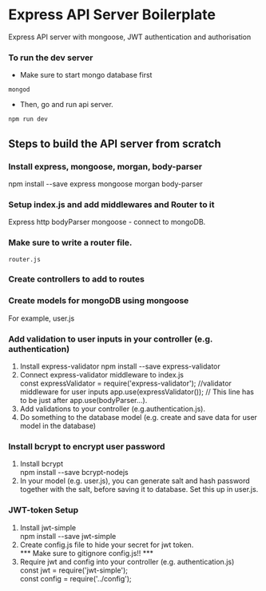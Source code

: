 # Express API Server Boilerplate
  Express API server with mongoose, JWT authentication and authorisation

### To run the dev server

* Make sure to start mongo database first
```
mongod
```
* Then, go and run api server.
```
npm run dev
```

## Steps to build the API server from scratch

### Install express, mongoose, morgan, body-parser
  npm install --save express mongoose morgan body-parser

### Setup index.js and add middlewares and Router to it
  Express
  http
  bodyParser
  mongoose - connect to mongoDB.

### Make sure to write a router file.
    router.js   

### Create controllers to add to routes

### Create models for mongoDB using mongoose
  For example, user.js

### Add validation to user inputs in your controller (e.g. authentication)
  1. Install express-validator
    npm install --save express-validator   
  2. Connect express-validator middleware to index.js   
    const expressValidator = require('express-validator'); //validator middleware for user inputs
    app.use(expressValidator()); // This line has to be just after app.use(bodyParser...).   
  3. Add validations to your controller (e.g.authentication.js).
  4. Do something to the database model (e.g. create and save data for user model in the database)

### Install bcrypt to encrypt user password
  1. Install bcrypt   
    npm install --save bcrypt-nodejs   
  2. In your model (e.g. user.js), you can generate salt and hash password together with the salt, before saving it to database. Set this up in user.js.

### JWT-token Setup
  1. Install jwt-simple   
    npm install --save jwt-simple   
  2. Create config.js file to hide your secret for jwt token.   
    *** Make sure to gitignore config.js!! ***   
  3. Require jwt and config into your controller (e.g. authentication.js)   
    const jwt = require('jwt-simple');   
    const config = require('../config');   
